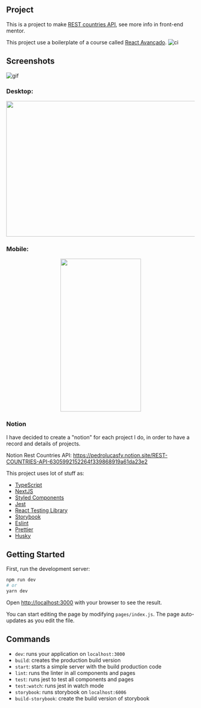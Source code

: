 ## Project

This is a project to make [REST countries API](https://www.frontendmentor.io/challenges/rest-countries-api-with-color-theme-switcher-5cacc469fec04111f7b848ca/hub/rest-countries-api-with-color-theme-switcher-dLFu07iFWQ), see more info in front-end mentor.

This project use a boilerplate of a course called [React Avançado](https://reactavancado.com.br/).
![ci](https://github.com/React-Avancado/boilerplate/workflows/ci/badge.svg)




## Screenshots

![gif](https://github.com/pedrolucasfv/rest-countries-api/blob/main/public/screenshots/gif-rest-countries-api.gif)

### Desktop:

<p align="center">
    <img width= "702px" height="362px" src="/public/screenshots/dark-desktop.png">
</p>

### Mobile:

<p align="center">
    <img width= "215px" height="408px" src="/public/screenshots/dark-mobile.png">
</p>

### Notion
I have decided to create a "notion" for each project I do, in order to have a record and details of projects.

Notion Rest Countries API: https://pedrolucasfv.notion.site/REST-COUNTRIES-API-6305992152264f339868919a61da23e2

This project uses lot of stuff as:

- [TypeScript](https://www.typescriptlang.org/)
- [NextJS](https://nextjs.org/)
- [Styled Components](https://styled-components.com/)
- [Jest](https://jestjs.io/)
- [React Testing Library](https://testing-library.com/docs/react-testing-library/intro)
- [Storybook](https://storybook.js.org/)
- [Eslint](https://eslint.org/)
- [Prettier](https://prettier.io/)
- [Husky](https://github.com/typicode/husky)

## Getting Started

First, run the development server:

```bash
npm run dev
# or
yarn dev
```

Open [http://localhost:3000](http://localhost:3000) with your browser to see the result.

You can start editing the page by modifying `pages/index.js`. The page auto-updates as you edit the file.

## Commands

- `dev`: runs your application on `localhost:3000`
- `build`: creates the production build version
- `start`: starts a simple server with the build production code
- `lint`: runs the linter in all components and pages
- `test`: runs jest to test all components and pages
- `test:watch`: runs jest in watch mode
- `storybook`: runs storybook on `localhost:6006`
- `build-storybook`: create the build version of storybook

